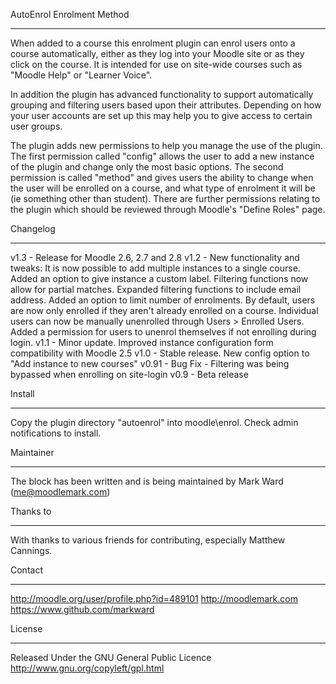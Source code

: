 AutoEnrol Enrolment Method
*********************

When added to a course this enrolment plugin can enrol users onto a course automatically,
either as they log into your Moodle site or as they click on the course. It is intended 
for use on site-wide courses such as "Moodle Help" or "Learner Voice". 

In addition the plugin has advanced functionality to support automatically grouping and
filtering users based upon their attributes. Depending on how your user accounts are set
up this may help you to give access to certain user groups.

The plugin adds new permissions to help you manage the use of the plugin. The
first permission called "config" allows the user to add a new instance of the plugin
and change only the most basic options. The second permission is called "method" and gives
users the ability to change when the user will be enrolled on a course, and what type of 
enrolment it will be (ie something other than student). There are further permissions 
relating to the plugin which should be reviewed through Moodle's "Define Roles" page.

Changelog
**********
v1.3   - Release for Moodle 2.6, 2.7 and 2.8
v1.2   - New functionality and tweaks:
           It is now possible to add multiple instances to a single course.
           Added an option to give instance a custom label.
           Filtering functions now allow for partial matches.
           Expanded filtering functions to include email address.
           Added an option to limit number of enrolments. 
           By default, users are now only enrolled if they aren't already enrolled on a course.
           Individual users can now be manually unenrolled through Users > Enrolled Users.
           Added a permission for users to unenrol themselves if not enrolling during login.
v1.1   - Minor update. Improved instance configuration form compatibility with Moodle 2.5
v1.0   - Stable release. New config option to "Add instance to new courses"
v0.91  - Bug Fix - Filtering was being bypassed when enrolling on site-login
v0.9   - Beta release

Install
**********

Copy the plugin directory "autoenrol" into moodle\enrol\. 
Check admin notifications to install.

Maintainer
**********

The block has been written and is being maintained by Mark Ward (me@moodlemark.com)

Thanks to
**********
With thanks to various friends for contributing, especially Matthew Cannings.

Contact
*******

http://moodle.org/user/profile.php?id=489101
http://moodlemark.com
https://www.github.com/markward


License
*******

Released Under the GNU General Public Licence http://www.gnu.org/copyleft/gpl.html